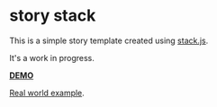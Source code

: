 # story stack

This is a simple story template created using [stack.js](https://github.com/mbostock/stack).

It's a work in progress.

**[DEMO](http://pages.registerguard.com/story-stack/)**

[Real world example](http://pages.registerguard.com/Eaton/).
